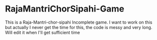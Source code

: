 # RajaMantriChorSipahi-Game

This is a Raja-Mantri-chor-sipahi Incomplete game. I want to work on this but actually I never get the time for this, the code is messy and very long. Will edit it when I'll get sufficient time
